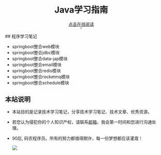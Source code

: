 <h1 align="center">Java学习指南</h1>
 <p align="center">
<a href="https://ysshao.cn/Notes/#/" target="_self">
    点击在线阅读<br/>
	 <img src="http://chuantu.xyz/t6/740/1598497440x-591238492.png" style="zoom:35%;" />
</a>
</p>
## 程序学习笔记

- springboot整合web模块
- springboot整合jdbc模块
- springboot整合data-jap模块
- springboot整合email模块
- springboot整合redis模块
- springboot整合rocketmq模块
- springboot整合schedule模块

## 本站说明

- 本站目的是记录技术学习笔记，分享技术学习笔记、技术文章、优秀资源。

- 若您认为侵犯你的个人知识产权，请联系[邮箱](allenshao9@163.com)，我会第一时间和您进行沟通处理。

- 90后, 码农程序员。所有的努力都值得期许，每一份梦想都应该灌溉！

  ![](http://chuantu.xyz/t6/740/1598498929x1700339730.jpg)
